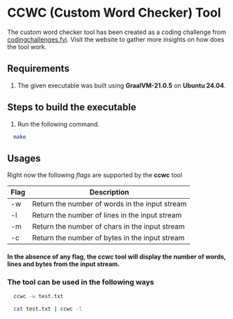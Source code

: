 # CCWC (Custom Word Checker) Tool

The custom word checker tool has been created as a coding challenge from [codingchallenges.fyi](https://codingchallenges.fyi/challenges/challenge-wc).
Visit the website to gather more insights on how does the tool work.

## Requirements

1. The given executable was built using **GraalVM-21.0.5** on **Ubuntu 24.04**.

## Steps to build the executable

1. Run the following command.
```bash
  make
```

## Usages

Right now the following _flags_ are supported by the **ccwc** tool

| Flag | Description                                    |
|-----|------------------------------------------------|
| -w  | Return the number of words in the input stream |
| -l  | Return the number of lines in the input stream |
| -m  | Return the number of chars in the input stream |
| -c  | Return the number of bytes in the input stream | 


#### In the absence of any flag, the **ccwc** tool will display the number of words, lines and bytes from the input stream.


### The tool can be used in the following ways

```bash
  ccwc -w test.txt
```

```bash
  cat test.txt | ccwc -l
```